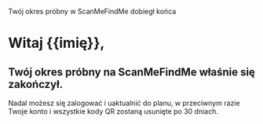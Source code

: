 Twój okres próbny w ScanMeFindMe dobiegł końca

<h1>Witaj {{imię}},</h1>
<h2> Twój okres próbny na ScanMeFindMe właśnie się zakończył.</h2>
<p> Nadal możesz się zalogować i uaktualnić do planu, w przeciwnym razie Twoje konto i wszystkie kody QR zostaną usunięte po 30 dniach.</p>